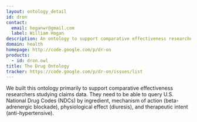 ```yaml
---
layout: ontology_detail
id: dron
contact: 
  email: hoganwr@gmail.com
  label: William Hogan
description: An ontology to support comparative effectiveness researchers studying claims data.
domain: health
homepage: http://code.google.com/p/dr-on
products: 
  - id: dron.owl
title: The Drug Ontology
tracker: https://code.google.com/p/dr-on/issues/list
---
```


We built this ontology primarily to support comparative effectiveness researchers studying claims data. They need to be able to query U.S. National Drug Codes (NDCs) by ingredient, mechanism of action (beta-adrenergic blockade), physiological effect (diuresis), and therapeutic intent (anti-hypertensive).
